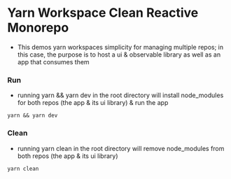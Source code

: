 # Yarn Workspace Clean Reactive Monorepo

- This demos yarn workspaces simplicity for managing multiple repos; in this case, the purpose is to host a ui & observable library as well as an app that consumes them

### Run

- running yarn && yarn dev in the root directory will install node_modules for both repos (the app & its ui library) & run the app

```shell
yarn && yarn dev
```

### Clean

- running yarn clean in the root directory will remove node_modules from both repos (the app & its ui library)

```shell
yarn clean
```
